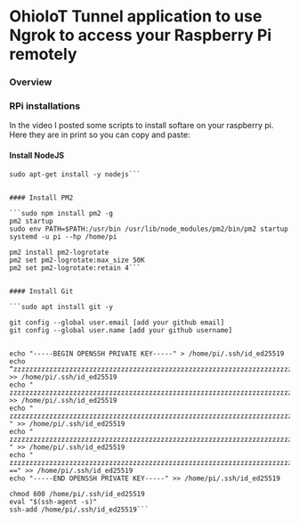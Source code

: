 # OhioIoT Tunnel application to use Ngrok to access your Raspberry Pi remotely

### Overview


### RPi installations

In the video I posted some scripts to install softare on your raspberry pi.  Here they are in print so you can copy and paste:

#### Install NodeJS

```curl -sL https://deb.nodesource.com/setup_16.x | sudo -E bash -
sudo apt-get install -y nodejs```


#### Install PM2 

```sudo npm install pm2 -g
pm2 startup
sudo env PATH=$PATH:/usr/bin /usr/lib/node_modules/pm2/bin/pm2 startup systemd -u pi --hp /home/pi

pm2 install pm2-logrotate
pm2 set pm2-logrotate:max_size 50K
pm2 set pm2-logrotate:retain 4```


#### Install Git

```sudo apt install git -y

git config --global user.email [add your github email]
git config --global user.name [add your github username]


echo "-----BEGIN OPENSSH PRIVATE KEY-----" > /home/pi/.ssh/id_ed25519
echo “zzzzzzzzzzzzzzzzzzzzzzzzzzzzzzzzzzzzzzzzzzzzzzzzzzzzzzzzzzzzzzzzzzzzzzzzzzzzzzzzzzzzzzzzzz" >> /home/pi/.ssh/id_ed25519
echo " zzzzzzzzzzzzzzzzzzzzzzzzzzzzzzzzzzzzzzzzzzzzzzzzzzzzzzzzzzzzzzzzzzzzzzzzzzzzzzzzzzzzzzzzzz" >> /home/pi/.ssh/id_ed25519
echo " zzzzzzzzzzzzzzzzzzzzzzzzzzzzzzzzzzzzzzzzzzzzzzzzzzzzzzzzzzzzzzzzzzzzzzzzzzzzzzzzzzzzzzzzzz " >> /home/pi/.ssh/id_ed25519
echo " zzzzzzzzzzzzzzzzzzzzzzzzzzzzzzzzzzzzzzzzzzzzzzzzzzzzzzzzzzzzzzzzzzzzzzzzzzzzzzzzzzzzzzzzzz " >> /home/pi/.ssh/id_ed25519
echo " zzzzzzzzzzzzzzzzzzzzzzzzzzzzzzzzzzzzzzzzzzzzzzzzzzzzzzzzzzzzzzzzzzzzzzzzzzzzzzzzzzzzzzzzzz ==" >> /home/pi/.ssh/id_ed25519
echo "-----END OPENSSH PRIVATE KEY-----" >> /home/pi/.ssh/id_ed25519

chmod 600 /home/pi/.ssh/id_ed25519
eval "$(ssh-agent -s)"
ssh-add /home/pi/.ssh/id_ed25519```
